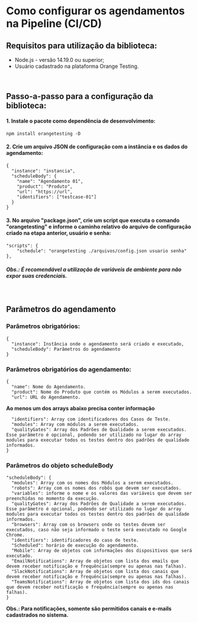 # Como configurar os agendamentos na Pipeline (CI/CD)

## Requisitos para utilização da biblioteca:
- Node.js - versão 14.19.0 ou superior;
- Usuário cadastrado na plataforma Orange Testing.

<br />

## Passo-a-passo para a configuração da biblioteca:
#### 1. Instale o pacote como dependência de desenvolvimento:
```
npm install orangetesting -D
```

#### 2. Crie um arquivo JSON de configuração com a instância e os dados do agendamento:
```
{
  "instance": "instancia",
  "scheduleBody": {
    "name": "Agendamento 01",
    "product": "Produto",
    "url": "https://url",
    "identifiers": ["testcase-01"]
  }
}
```

#### 3. No arquivo "package.json", crie um script que executa o comando "orangetesting" e informe o caminho relativo do arquivo de configuração criado na etapa anterior, usuário e senha:
```
"scripts": {
	"schedule": "orangetesting ./arquivos/config.json usuario senha"
},
```
##### Obs.: É recomendável a utilização de variáveis de ambiente para não expor suas credenciais.

<br />

## Parâmetros do agendamento
### Parâmetros obrigatórios:

```
{
  "instance": Instância onde o agendamento será criado e executado,
  "scheduleBody": Parâmetros do agendamento
}
```

### Parâmetros obrigatórios do agendamento:

```
{
  "name": Nome do Agendamento.
  "product": Nome do Produto que contém os Módulos a serem executados.
  "url": URL do Agendamento.
```
**Ao menos um dos arrays abaixo precisa conter informação**
```
  "identifiers": Array com identificadores dos Casos de Teste.
  "modules": Array com módulos a serem executados.
  "qualityGates": Array dos Padrões de Qualidade a serem executados. Esse parâmetro é opcional, podendo ser utilizado no lugar do array modules para executar todos os testes dentro dos padrões de qualidade informados.
}
```

### Parâmetros do objeto scheduleBody
```
"scheduleBody": {
  "modules": Array com os nomes dos Módulos a serem executados.
  "robots": Array com os nomes dos robôs que devem ser executados.
  "variables": informe o nome e os valores das variáveis que devem ser preenchidas no momento da execução.
  "qualityGates": Array dos Padrões de Qualidade a serem executados. Esse parâmetro é opcional, podendo ser utilizado no lugar do array modules para executar todos os testes dentro dos padrões de qualidade informados.
  "browsers": Array com os browsers onde os testes devem ser executados, caso não seja informado o teste será executado no Google Chrome.
  "identifiers": identificadores do caso de teste.
  "Scheduled": horário de execução do agendamento.
  "Mobile": Array de objetos com informações dos dispositivos que será executado.
  "EmailNotifications": Array de objetos com lista dos emails que devem receber notificação e frequência(sempre ou apenas nas falhas).
  "SlackNotifications": Array de objetos com lista dos canais que devem receber notificação e frequência(sempre ou apenas nas falhas).
  "TeamsNotifications": Array de objetos com lista dos ids dos canais que devem receber notificação e frequência(sempre ou apenas nas falhas).
}
```

**Obs.: Para notificações, somente são permitidos canais e e-mails cadastrados no sistema.**
